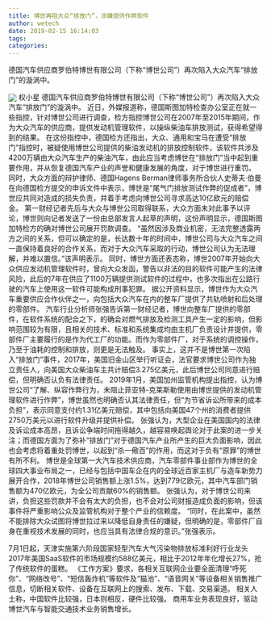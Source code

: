 ```yaml
---
title: 博世再陷大众“排放门”，涉嫌提供作弊软件
author: wetech
date: 2019-02-15 16:14:03
tags: 
categories: 
---
```

德国汽车供应商罗伯特博世有限公司（下称“博世公司”）再次陷入大众汽车“排放门”的漩涡中。
<!-- more -->
<img align="center" border="0" src="https://imgcdn.yicai.com/uppics/images/2019/02/d1f299eaea449c6a8d6ae1099b11b5f9.jpg" />
权小星
德国汽车供应商罗伯特博世有限公司（下称“博世公司”）再次陷入大众汽车“排放门”的漩涡中。
近日，外媒报道称，德国斯图加特检查办公室正在就一些指控，针对博世公司进行调查，检方指控博世公司在2007年至2015年期间，作为大众汽车的供应商，提供发动机管理软件，以操纵柴油车排放测试，获得希望得到的结果。
在这份指控中，德国检方还指出，大众、通用和宝马在遭受“排放门”指控时，被疑使用博世公司提供的柴油发动机的排放控制软件，该软件共涉及4200万辆由大众汽车生产的柴油汽车，由此应当考虑博世在“排放门”当中起到重要作用，并从恢复德国汽车产业的声誉和健康发展的角度，对于博世进行重罚。
同时，大众方面的辩护律师、德国Hagens Berman律师事务所合伙人史蒂夫·伯曼在向德国检方提交的申诉文件中表示，博世是“尾气门排放测试作弊的促成者”，博世应共同对造成的损失负责，并着手考虑向博世公司寻求高达10亿欧元的赔偿金。
第一财经记者先后与大众与博世公司取得联系，大众方面未对此事予以评论，博世则向记者发送了一份由总部发言人起草的声明，这份声明显示，德国斯图加特检方的确对博世公司展开罚款调查。
“虽然因涉及商业机密，无法完整透露两方之间的关系，但可以确定的是，长达数十年的时间中，博世公司与大众汽车之间一直保持着良好的合作关系，而对于大众汽车采取的行动，博世公司认为无法理解，并难以置信。”该声明表示。
同时，博世方面还表态称，博世2007年开始向大众供应发动机管理软件时，曾向大众发函，警告以非法的目的软件可能产生的法律风险，此后的7年在供应了1100万辆提供测试软件的过程中，也多次指出在公路行驶的汽车上使用这一软件可能构成刑事犯罪。
据公开资料显示，博世作为大众汽车重要供应合作伙伴之一，向包括大众汽车在内的整车厂提供了共轨喷射和后处理的零部件。
汽车行业分析师张强告诉第一财经记者，博世向整车厂提供的零部件，在软件系统的配合之下，的确会对燃气排放及检测工具产生一定的影响，但影响范围较为有限，且相关的技术、标准和系统集成均由主机厂负责设计并提供，零部件厂主要履行的是作为代工厂的功能。而作为零部件厂，对于系统的调控操作，乃至于油耗的控制和排放，则更是无法触及。
事实上，这并不是博世第一次陷入“排放门”事件，2017年，美国旧金山区举行听证会，法官要求博世公司作为独立责任人，向美国大众柴油车主共计赔偿3.275亿美元，此后博世公司同意进行赔偿，但明确否认负有法律责任。
2019年1月，美国加州监管机构提出指控，认为博世公司“了解、纵容作弊行为，未阻止菲亚特-克莱斯勒使用由博世提供的发动机管理软件进行作弊”，博世虽然也明确否认其法律责任，但“为节省诉讼所带来的成本负担”，表示同意支付约1.31亿美元赔偿，其中包括向美国47个州的消费者提供2750万美元以进行软件升级并提供补偿。
张强认为，大型企业在美国国内的法律及诉讼成本高昂，且诉讼争端时间拖得越久，越容易唤起舆论对于此案的进一步关注；而德国方面为了弥补“排放门”对于德国汽车产业所产生的巨大负面影响，因此也会考虑将着重处罚博世，以起到“杀一儆百”的作用，而这对于负有“原罪”的博世有所不利。
博世是全球第一大汽车技术供应商，汽车零部件事业部作为博世的全球四大事业布局之一，已经与包括中国车企在内的全球近百家主机厂与造车新势力展开合作，2018年博世公司销售额上涨1.5%，达到779亿欧元，其中汽车部门销售额为470亿欧元，为全公司贡献60%的销售额。
张强认为，对于博世公司来讲，负担这些罚款并不会有太大的负担，也不会对公司财报造成负面的影响，但该事件将严重影响公众及监管机构对于整个产业的信赖度。
“同时，在此案中，虽然不能排除大众试图将博世拉过来以降低自身责任的嫌疑，但明确的是，零部件厂自身在重视技术发展的同时，也应当具有法律合规的意识。”张强表示。
 
 
7月1日起，天津实施第六阶段国家轻型汽车大气污染物排放标准利好行业龙头
2017年美国SaaS软件的市场规模约588亿美元，相比于2012年年化增长27%，抢了传统软件的蛋糕。
《工作方案》要求，各相关互联网企业要全面清理“呼死你”、“网络改号”、“短信轰炸机”等软件及“猫池”、“语音网关”等设备相关销售推广信息，切断相关软件、设备在互联网上的搜索、发布、下载、交易渠道。
相关人士称，中国软件比较强，日本则相反，硬件比较强。
商用车业务表现良好，驱动博世汽车与智能交通技术业务销售增长。
